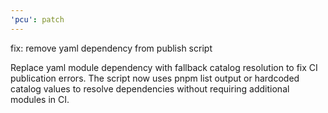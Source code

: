 ```yaml
---
'pcu': patch
---
```


fix: remove yaml dependency from publish script

Replace yaml module dependency with fallback catalog resolution to fix CI
publication errors. The script now uses pnpm list output or hardcoded catalog
values to resolve dependencies without requiring additional modules in CI.
